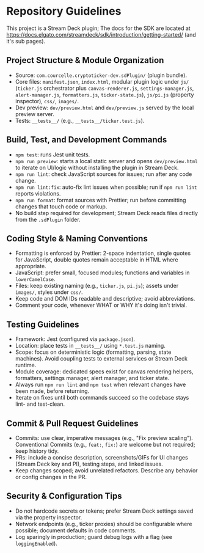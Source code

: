# Repository Guidelines
This project is a Stream Deck plugin; The docs for the SDK are located at https://docs.elgato.com/streamdeck/sdk/introduction/getting-started/ (and it's sub pages).

## Project Structure & Module Organization
- Source: `com.courcelle.cryptoticker-dev.sdPlugin/` (plugin bundle).
- Core files: `manifest.json`, `index.html`, modular plugin logic under `js/` (`ticker.js` orchestrator plus `canvas-renderer.js`, `settings-manager.js`, `alert-manager.js`, `formatters.js`, `ticker-state.js`), `js/pi.js` (property inspector), `css/`, `images/`.
- Dev preview: `dev/preview.html` and `dev/preview.js` served by the local preview server.
- Tests: `__tests__/` (e.g., `__tests__/ticker.test.js`).

## Build, Test, and Development Commands
- `npm test`: runs Jest unit tests.
- `npm run preview`: starts a local static server and opens `dev/preview.html` to iterate on UI/logic without installing the plugin in Stream Deck.
- `npm run lint`: check JavaScript sources for issues; run after any code change.
- `npm run lint:fix`: auto-fix lint issues when possible; run if `npm run lint` reports violations.
- `npm run format`: format sources with Prettier; run before committing changes that touch code or markup.
- No build step required for development; Stream Deck reads files directly from the `.sdPlugin` folder.

## Coding Style & Naming Conventions
- Formatting is enforced by Prettier: 2-space indentation, single quotes for JavaScript, double quotes remain acceptable in HTML where appropriate.
- JavaScript: prefer small, focused modules; functions and variables in `lowerCamelCase`.
- Files: keep existing naming (e.g., `ticker.js`, `pi.js`); assets under `images/`, styles under `css/`.
- Keep code and DOM IDs readable and descriptive; avoid abbreviations.
- Comment your code, whenever WHAT or WHY it's doing isn't trivial.

## Testing Guidelines
- Framework: Jest (configured via `package.json`).
- Location: place tests in `__tests__/` using `*.test.js` naming.
- Scope: focus on deterministic logic (formatting, parsing, state machines). Avoid coupling tests to external services or Stream Deck runtime.
- Module coverage: dedicated specs exist for canvas rendering helpers, formatters, settings manager, alert manager, and ticker state.
- Always run `npm run lint` and `npm test` when relevant changes have been made, before returning.
- Iterate on fixes until both commands succeed so the codebase stays lint- and test-clean.

## Commit & Pull Request Guidelines
- Commits: use clear, imperative messages (e.g., "Fix preview scaling"). Conventional Commits (e.g., `feat:`, `fix:`) are welcome but not required; keep history tidy.
- PRs: include a concise description, screenshots/GIFs for UI changes (Stream Deck key and PI), testing steps, and linked issues.
- Keep changes scoped; avoid unrelated refactors. Describe any behavior or config changes in the PR.

## Security & Configuration Tips
- Do not hardcode secrets or tokens; prefer Stream Deck settings saved via the property inspector.
- Network endpoints (e.g., ticker proxies) should be configurable where possible; document defaults in code comments.
- Log sparingly in production; guard debug logs with a flag (see `loggingEnabled`).
